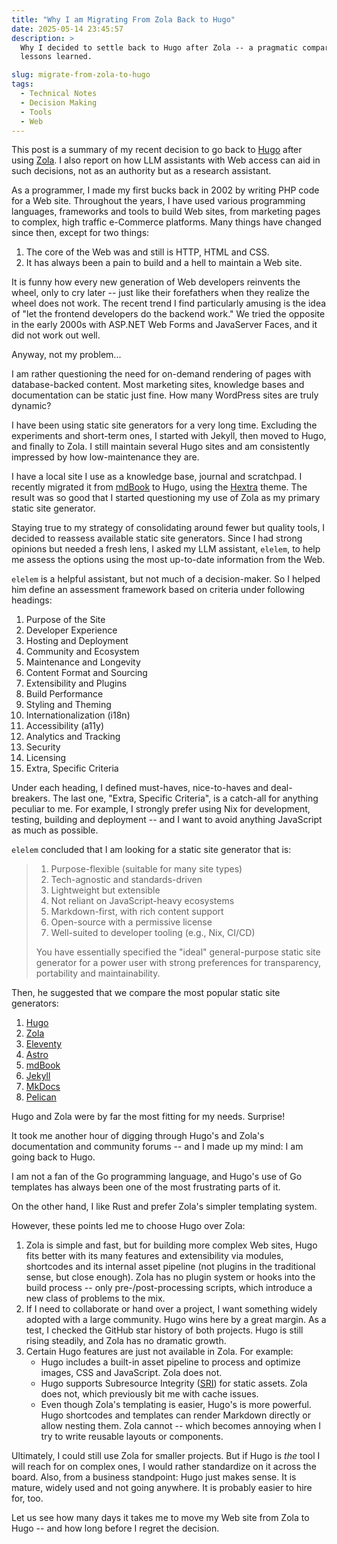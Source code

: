 ```yaml
---
title: "Why I am Migrating From Zola Back to Hugo"
date: 2025-05-14 23:45:57
description: >
  Why I decided to settle back to Hugo after Zola -- a pragmatic comparison and
  lessons learned.

slug: migrate-from-zola-to-hugo
tags:
  - Technical Notes
  - Decision Making
  - Tools
  - Web
---
```


This post is a summary of my recent decision to go back to [Hugo] after using
[Zola]. I also report on how LLM assistants with Web access can aid in such
decisions, not as an authority but as a research assistant.

<!--more-->

As a programmer, I made my first bucks back in 2002 by writing PHP code for a
Web site. Throughout the years, I have used various programming languages,
frameworks and tools to build Web sites, from marketing pages to complex, high
traffic e-Commerce platforms. Many things have changed since then, except for
two things:

1. The core of the Web was and still is HTTP, HTML and CSS.
2. It has always been a pain to build and a hell to maintain a Web site.

It is funny how every new generation of Web developers reinvents the wheel, only
to cry later -- just like their forefathers when they realize the wheel does not
work. The recent trend I find particularly amusing is the idea of "let the
frontend developers do the backend work." We tried the opposite in the early
2000s with ASP.NET Web Forms and JavaServer Faces, and it did not work out well.

Anyway, not my problem...

I am rather questioning the need for on-demand rendering of pages with
database-backed content. Most marketing sites, knowledge bases and documentation
can be static just fine. How many WordPress sites are truly dynamic?

I have been using static site generators for a very long time. Excluding the
experiments and short-term ones, I started with Jekyll, then moved to Hugo, and
finally to Zola. I still maintain several Hugo sites and am consistently
impressed by how low-maintenance they are.

I have a local site I use as a knowledge base, journal and scratchpad. I
recently migrated it from [mdBook] to Hugo, using the [Hextra] theme. The result
was so good that I started questioning my use of Zola as my primary static site
generator.

Staying true to my strategy of consolidating around fewer but quality tools, I
decided to reassess available static site generators. Since I had strong
opinions but needed a fresh lens, I asked my LLM assistant, `elelem`, to help me
assess the options using the most up-to-date information from the Web.

`elelem` is a helpful assistant, but not much of a decision-maker. So I helped
him define an assessment framework based on criteria under following headings:

1. Purpose of the Site
2. Developer Experience
3. Hosting and Deployment
4. Community and Ecosystem
5. Maintenance and Longevity
6. Content Format and Sourcing
7. Extensibility and Plugins
8. Build Performance
9. Styling and Theming
10. Internationalization (i18n)
11. Accessibility (a11y)
12. Analytics and Tracking
13. Security
14. Licensing
15. Extra, Specific Criteria

Under each heading, I defined must-haves, nice-to-haves and deal-breakers. The
last one, "Extra, Specific Criteria", is a catch-all for anything peculiar to
me. For example, I strongly prefer using Nix for development, testing, building
and deployment -- and I want to avoid anything JavaScript as much as possible.

`elelem` concluded that I am looking for a static site generator that is:

> 1. Purpose-flexible (suitable for many site types)
> 2. Tech-agnostic and standards-driven
> 3. Lightweight but extensible
> 4. Not reliant on JavaScript-heavy ecosystems
> 5. Markdown-first, with rich content support
> 6. Open-source with a permissive license
> 7. Well-suited to developer tooling (e.g., Nix, CI/CD)
>
> You have essentially specified the "ideal" general-purpose static site
> generator for a power user with strong preferences for transparency,
> portability and maintainability.

Then, he suggested that we compare the most popular static site generators:

1. [Hugo]
2. [Zola]
3. [Eleventy]
4. [Astro]
5. [mdBook]
6. [Jekyll]
7. [MkDocs]
8. [Pelican]

Hugo and Zola were by far the most fitting for my needs. Surprise!

It took me another hour of digging through Hugo's and Zola's documentation and
community forums -- and I made up my mind: I am going back to Hugo.

I am not a fan of the Go programming language, and Hugo's use of Go templates
has always been one of the most frustrating parts of it.

On the other hand, I like Rust and prefer Zola's simpler templating system.

However, these points led me to choose Hugo over Zola:

1. Zola is simple and fast, but for building more complex Web sites, Hugo fits
   better with its many features and extensibility via modules, shortcodes and
   its internal asset pipeline (not plugins in the traditional sense, but close
   enough). Zola has no plugin system or hooks into the build process -- only
   pre-/post-processing scripts, which introduce a new class of problems to the
   mix.
2. If I need to collaborate or hand over a project, I want something widely
   adopted with a large community. Hugo wins here by a great margin. As a test,
   I checked the GitHub star history of both projects. Hugo is still rising
   steadily, and Zola has no dramatic growth.
3. Certain Hugo features are just not available in Zola. For example:
   - Hugo includes a built-in asset pipeline to process and optimize images, CSS
     and JavaScript. Zola does not.
   - Hugo supports Subresource Integrity ([SRI]) for static assets. Zola does
     not, which previously bit me with cache issues.
   - Even though Zola's templating is easier, Hugo's is more powerful. Hugo
     shortcodes and templates can render Markdown directly or allow nesting
     them. Zola cannot -- which becomes annoying when I try to write reusable
     layouts or components.

Ultimately, I could still use Zola for smaller projects. But if Hugo is _the_
tool I will reach for on complex ones, I would rather standardize on it across
the board. Also, from a business standpoint: Hugo just makes sense. It is
mature, widely used and not going anywhere. It is probably easier to hire for,
too.

Let us see how many days it takes me to move my Web site from Zola to Hugo --
and how long before I regret the decision.

<!-- REFERENCES -->

[mdBook]: https://rust-lang.github.io/mdBook/
[Hugo]: https://gohugo.io/
[Zola]: https://www.getzola.org/
[Hextra]: https://github.com/imfing/hextra
[Eleventy]: https://www.11ty.dev/
[Astro]: https://astro.build/
[Jekyll]: https://jekyllrb.com/
[mkdocs]: https://www.mkdocs.org/
[Pelican]: https://blog.getpelican.com/
[SRI]:
  https://developer.mozilla.org/en-US/docs/Web/HTTP/Headers/Subresource-Integrity
